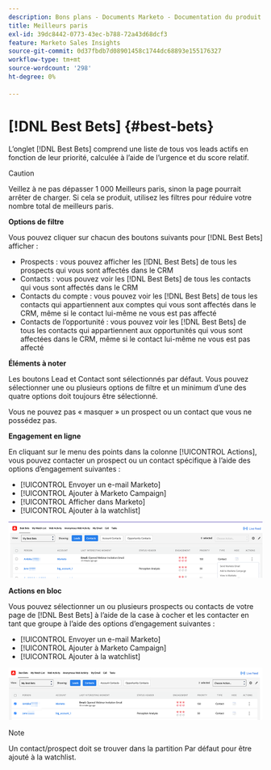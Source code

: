 ```yaml
---
description: Bons plans - Documents Marketo - Documentation du produit
title: Meilleurs paris
exl-id: 39dc8442-0773-43ec-b788-72a43d68dcf3
feature: Marketo Sales Insights
source-git-commit: 0d37fbdb7d08901458c1744dc68893e155176327
workflow-type: tm+mt
source-wordcount: '298'
ht-degree: 0%

---
```


# [!DNL Best Bets] {#best-bets}

L’onglet [!DNL Best Bets] comprend une liste de tous vos leads actifs en fonction de leur priorité, calculée à l’aide de l’urgence et du score relatif.

>[!CAUTION]
>
>Veillez à ne pas dépasser 1 000 Meilleurs paris, sinon la page pourrait arrêter de charger. Si cela se produit, utilisez les filtres pour réduire votre nombre total de meilleurs paris.

**Options de filtre**

Vous pouvez cliquer sur chacun des boutons suivants pour [!DNL Best Bets] afficher :

* Prospects : vous pouvez afficher les [!DNL Best Bets] de tous les prospects qui vous sont affectés dans le CRM
* Contacts : vous pouvez voir les [!DNL Best Bets] de tous les contacts qui vous sont affectés dans le CRM
* Contacts du compte : vous pouvez voir les [!DNL Best Bets] de tous les contacts qui appartiennent aux comptes qui vous sont affectés dans le CRM, même si le contact lui-même ne vous est pas affecté
* Contacts de l’opportunité : vous pouvez voir les [!DNL Best Bets] de tous les contacts qui appartiennent aux opportunités qui vous sont affectées dans le CRM, même si le contact lui-même ne vous est pas affecté

**Éléments à noter**

Les boutons Lead et Contact sont sélectionnés par défaut. Vous pouvez sélectionner une ou plusieurs options de filtre et un minimum d’une des quatre options doit toujours être sélectionné.

Vous ne pouvez pas « masquer » un prospect ou un contact que vous ne possédez pas.

**Engagement en ligne**

En cliquant sur le menu des points dans la colonne [!UICONTROL Actions], vous pouvez contacter un prospect ou un contact spécifique à l’aide des options d’engagement suivantes :

* [!UICONTROL Envoyer un e-mail Marketo]
* [!UICONTROL Ajouter à Marketo Campaign]
* [!UICONTROL Afficher dans Marketo]
* [!UICONTROL Ajouter à la watchlist]

![](assets/best-bets-1.png)

**Actions en bloc**

Vous pouvez sélectionner un ou plusieurs prospects ou contacts de votre page de [!DNL Best Bets] à l’aide de la case à cocher et les contacter en tant que groupe à l’aide des options d’engagement suivantes :

* [!UICONTROL Envoyer un e-mail Marketo]
* [!UICONTROL Ajouter à Marketo Campaign]
* [!UICONTROL Ajouter à la watchlist]

![](assets/best-bets-2.png)

>[!NOTE]
>
>Un contact/prospect doit se trouver dans la partition Par défaut pour être ajouté à la watchlist.
